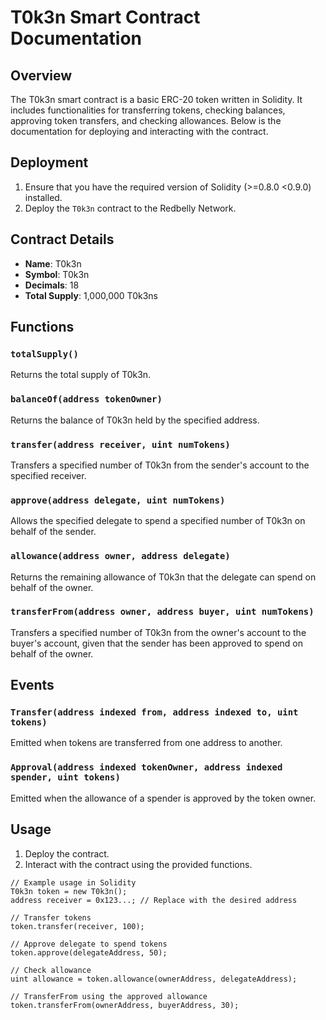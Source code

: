 # T0k3n Smart Contract Documentation

## Overview

The T0k3n smart contract is a basic ERC-20 token written in Solidity. It includes functionalities for transferring tokens, checking balances, approving token transfers, and checking allowances. Below is the documentation for deploying and interacting with the contract.

## Deployment

1. Ensure that you have the required version of Solidity (>=0.8.0 <0.9.0) installed.
2. Deploy the `T0k3n` contract to the Redbelly Network.

## Contract Details

- **Name**: T0k3n
- **Symbol**: T0k3n
- **Decimals**: 18
- **Total Supply**: 1,000,000 T0k3ns

## Functions

### `totalSupply()`

Returns the total supply of T0k3n.

### `balanceOf(address tokenOwner)`

Returns the balance of T0k3n held by the specified address.

### `transfer(address receiver, uint numTokens)`

Transfers a specified number of T0k3n from the sender's account to the specified receiver.

### `approve(address delegate, uint numTokens)`

Allows the specified delegate to spend a specified number of T0k3n on behalf of the sender.

### `allowance(address owner, address delegate)`

Returns the remaining allowance of T0k3n that the delegate can spend on behalf of the owner.

### `transferFrom(address owner, address buyer, uint numTokens)`

Transfers a specified number of T0k3n from the owner's account to the buyer's account, given that the sender has been approved to spend on behalf of the owner.

## Events

### `Transfer(address indexed from, address indexed to, uint tokens)`

Emitted when tokens are transferred from one address to another.

### `Approval(address indexed tokenOwner, address indexed spender, uint tokens)`

Emitted when the allowance of a spender is approved by the token owner.

## Usage

1. Deploy the contract.
2. Interact with the contract using the provided functions.

```solidity
// Example usage in Solidity
T0k3n token = new T0k3n();
address receiver = 0x123...; // Replace with the desired address

// Transfer tokens
token.transfer(receiver, 100);

// Approve delegate to spend tokens
token.approve(delegateAddress, 50);

// Check allowance
uint allowance = token.allowance(ownerAddress, delegateAddress);

// TransferFrom using the approved allowance
token.transferFrom(ownerAddress, buyerAddress, 30);
